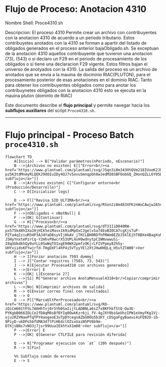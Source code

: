 # Flujo de Proceso: Anotacion 4310

Nombre Shell: Proce4310.sh

Descripcion: El proceso 4310 Permite crear un archivo con contribuyentes con la anotacion 4310 de acuerdo a un periodo tributario. Estos contribuyetes anotados con la 4310 se forman a apartir del listado de obligados generados en el proceso anterior bajaObligado.sh.
Se exceptuan de la anotacion 4310 aquellos contribuyente que tuvieron una anotacion (73), (543) o si declaro un F29 en el periodo de procesamiento de los obligados o si tiene una declaracion F29 vigente. Estos filtros bajan el universo de anotyados con la 4310. La salida del proceso es un archivo de anotados que se envia a la mauina de docminio RIAC(PLUTON), para el procesamiento posterior de esas anotaciones en el dominio RIAC. 
Tanto para obtener los contribuyentes obligados como para anotar los contribuynetes obligados con la anotacion 4310 esto se ejecuta en la mauina pluton (dominIo de RIAC) 

Este documento describe el **flujo principal** y permite navegar hacia los **subflujos auxiliares** del script `Proce4310.sh`.

---
# Flujo principal - Proceso Batch `proce4310.sh`

```mermaid
flowchart TD
    A[Inicio] --> B["Validar parámetros(nPeriodo, nEscenario)"]
    B -->|Archivos no existen| E[["Error<br/><a href='https://www.plantuml.com/plantuml/svg/JSqn3i8m343HtQVm218IUxeK2JOa1axW9cwJoeshsE7y2CJ0_FNqHtDgtZT1qSN0YmlZiq-pz5K3tdMnmyRLQEKJ9dOIuIDy4OJ7v5ovuSmnqpbh8wJedMI0SBFOobGQ_ZHonQZLL6Y0SDbthkc_KOkvlFHpl9Ah3M2kEunSKz_a3G00'>Ver subflujo</a>"]]
    B -->|Archivos existen| C["Configurar entorno<br (Producción/Desarrollo)"]
    C --> D[Inicializar logs]

    D --> F[["Revisa_SID_ULTIMA<br/><a href='https://www.plantuml.com/plantuml/svg/RSon2i8m483XFKznWuCAwjw2A5erK5kqEfThSqfAcaXoqK5yTz75nVt__aLWz1nx0qUwwu1r9TVrEJ_9_LAmPaDGnUPYOkUIFyKNYoGdyj1wKcHRZOO2A8B1SrVkizSiQ3MzFLGgagoZDZ9wg0uvJERGkcXvE1u1MM1i3C9lNSjYKzPodHKdkP6hvKgMHIgIRKIlq8Ed40sZSXzhoyReAoeNKX7OtSI2h8gzUGC0'>Ver subflujo</a>"]]
    F -->|nObligados < nNotNull| E
    F -->|OK| G[Continuar]
    G --> H[["Proceso<br/><a href='https://www.plantuml.com/plantuml/svg/dT31IiD040RW-px575k48hIXa1HjHIk5eiMavx1k9idMpOxCJgelvSa74EoBIOCA7cgXjs7uP-PZfa4qIziuM34P3AJ4YaD8syVIjHkAV_jTKCLBH0RDfhPRWe0EZUJ5XlEjhT0BXe4BagXuRfsmPc2iR12c08OycDrxOIk2SNG-J5HyYnxtePzrCq-Y2mhvP8wcrXS3UPL4sH9wdnytpCIWNvwwuSi-I8qUUkdkhQy0uYLL0SwWqTO1xgE90WX2pmfzOKjrLFIVPpmy8Zh5y-UHYxiidsKFYwjrTd-THgDXFl4hP4i5VTyyYEl2XtJHw0HQLq_H5stZlW00'>Ver subflujo</a>"]]
    H --> I[Forzar anotación 7503 dummy]
    I --> J["Contar registros (7503, 73, 543)"]
    J --> K[Ejecutar Procesa4310 con archivos generados]
    K -->|Error| E
    K -->|OK| L[Escenario 2?]
    L -->|Sí| M["Generar archivo AnotaMensual4310<br/>Copiar/comprimir archivos"]
    L -->|No| N[Comprimir archivos de salida]
    M --> O[Enviar correo final con resultados]
    N --> O
    O --> P[["MarcaUltPerProcesado<br/><a href='https://www.plantuml.com/plantuml/svg/RO-zQiCm601tFSL7A6HhTvj0r5Yb0SaIijtLADBNLa6sZ7x8KFhkfStQ-Ow3E-PYKgbB066IDLCe2fDAqM8sBfBYIq0OwkKzr6ji_fV-4gJXY0biGeUhzIPW1eVmyFKg1Vj-ojuzRZVNaePTqTPY4aogeoE3uTpDYcegsAZbG00o5b1KY_cDSgaFgyBaeui4uFQ92U-ib-9PiyD-ukDPo5bfUMA3d7lPiHEdclOZsxUaiN5PV6b9m-D7XjsBNs7vNO3j7jsr99UuaIEkhYxX1m00'>Ver subflujo</a>"]]
    P -->|Error| E
    P -->|OK| Q[Generar CTLFILE para revisión diferida]

    Q --> R["Programar ejecución con `at` (20h después)"]
    R --> S[Fin]

    %% Subflujo común de errores
    E --> S

